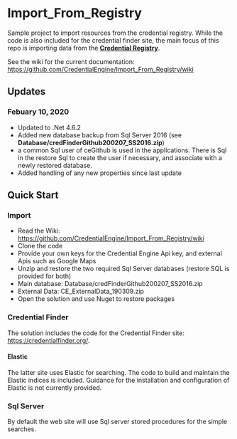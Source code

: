 # Import_From_Registry
Sample project to import resources from the credential registry. While the code is also included for the credential finder site, the main focus of this repo is importing data from the [**Credential Registry**](https://credreg.net/). 

See the wiki for the current documentation: https://github.com/CredentialEngine/Import_From_Registry/wiki

## Updates
### Febuary 10, 2020
- Updated to .Net 4.6.2
- Added new database backup from Sql Server 2016 (see **Database/credFinderGithub200207_SS2016.zip**)
- a common Sql user of ceGithub is used in the applications. There is Sql in the restore Sql to create the user if necessary, and associate with a newly restored database. 
- Added handling of any new properties since last update


## Quick Start
### Import
- Read the Wiki: https://github.com/CredentialEngine/Import_From_Registry/wiki
- Clone the code
- Provide your own keys for the Credential Engine Api key, and external Apis such as Google Maps 
- Unzip and restore the two required Sql Server databases (restore SQL is provided for both)
- Main database: Database/credFinderGithub200207_SS2016.zip  
- External Data: CE_ExternalData_190309.zip
- Open the solution and use Nuget to restore packages 

### Credential Finder
The solution includes the code for the Credential Finder site: https://credentialfinder.org/.
#### Elastic
The latter site uses Elastic for searching. The code to build and maintain the Elastic indices is included. 
Guidance for the installation and configuration of Elastic is not currently provided. 
### Sql Server
By default the web site will use Sql server stored procedures for the simple searches. 
